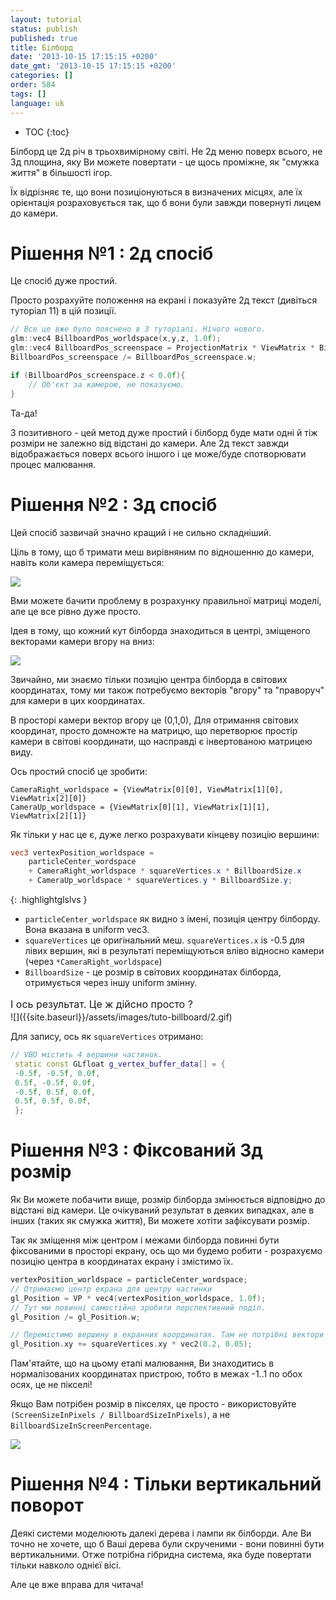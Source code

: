 ```yaml
---
layout: tutorial
status: publish
published: true
title: Білборд
date: '2013-10-15 17:15:15 +0200'
date_gmt: '2013-10-15 17:15:15 +0200'
categories: []
order: 584
tags: []
language: uk
---
```


* TOC
{:toc}

Білборд це 2д річ в трьохвимірному світі. Не 2д меню поверх всього, не 3д площина, яку Ви можете повертати - це щось проміжне, як "смужка життя" в більшості ігор.

Їх відрізняє те, що вони позиціонуються в визначених місцях, але їх орієнтація розраховується так, що б вони були завжди повернуті лицем до камери.
 
# Рішення №1 : 2д спосіб

Це спосіб дуже простий.

Просто розрахуйте положення на екрані і показуйте 2д текст (дивіться туторіал 11) в цій позиції.

``` cpp
// Все це вже було пояснено в 3 туторіалі. Нічого нового.
glm::vec4 BillboardPos_worldspace(x,y,z, 1.0f);
glm::vec4 BillboardPos_screenspace = ProjectionMatrix * ViewMatrix * BillboardPos_worldspace;
BillboardPos_screenspace /= BillboardPos_screenspace.w;

if (BillboardPos_screenspace.z < 0.0f){
    // Об'єкт за камерою, не показуємо.
}
```

Та-да!

З позитивного - цей метод дуже простий і білборд буде мати одні й тіж розміри не залежно від відстані до камери. Але 2д текст завжди відображається поверх всього іншого і це може/буде спотворювати процес малювання.

# Рішення №2 : 3д спосіб

Цей спосіб зазвичай значно кращий і не сильно складніший.

Ціль в тому, що б тримати меш вирівняним по відношенню до камери, навіть коли камера переміщується:

![]({{site.baseurl}}/assets/images/tuto-billboard/2a.gif)

Вми можете бачити проблему в розрахунку правильної матриці моделі, але це все рівно дуже просто.

Ідея в тому, що кожний кут білборда знаходиться в центрі, зміщеного векторами камери вгору на вниз:

![]({{site.baseurl}}/assets/images/tuto-billboard/principle.png)

Звичайно, ми знаємо тільки позицію центра білборда в світових координатах, тому ми також потребуємо векторів "вгору" та "праворуч" для камери в цих координатах.

В просторі камери вектор вгору це (0,1,0), Для отримання світових координат, просто домножте на матрицю, що перетворює простір камери в світові координати, що насправді є інвертованою матрицею виду.

Ось простий спосіб це зробити:

```
CameraRight_worldspace = {ViewMatrix[0][0], ViewMatrix[1][0], ViewMatrix[2][0]}
CameraUp_worldspace = {ViewMatrix[0][1], ViewMatrix[1][1], ViewMatrix[2][1]}
```

Як тільки у нас це є, дуже легко розрахувати кінцеву позицію вершини:

``` glsl
vec3 vertexPosition_worldspace =
    particleCenter_wordspace
    + CameraRight_worldspace * squareVertices.x * BillboardSize.x
    + CameraUp_worldspace * squareVertices.y * BillboardSize.y;
```
{: .highlightglslvs }

* `particleCenter_worldspace` як видно з імені, позиція центру білборду. Вона вказана в uniform vec3.
* `squareVertices` це оригінальний меш. `squareVertices.x` is -0.5 для лівих вершин, які в результаті переміщуються вліво відносно камери (через `*CameraRight_worldspace`)
* `BillboardSize` - це розмір в світових координатах білборда, отримується через іншу uniform змінну.

<div><span style="font-size: medium;"><span style="line-height: 24px;">І ось результат. Це ж дійсно просто ? </span></span><span style="font-size: 16px;"> </span></div>
![]({{site.baseurl}}/assets/images/tuto-billboard/2.gif)

Для запису, ось як `squareVertices` отримано:

``` cpp
// VBO містить 4 вершини частинок.
 static const GLfloat g_vertex_buffer_data[] = {
 -0.5f, -0.5f, 0.0f,
 0.5f, -0.5f, 0.0f,
 -0.5f, 0.5f, 0.0f,
 0.5f, 0.5f, 0.0f,
 };
```

# Рішення №3 : Фіксований 3д розмір

Як Ви можете побачити вище, розмір білборда змінюється відповідно до відстані від камери. Це очікуваний результат в деяких випадках, але в інших (таких як смужка життя), Ви можете хотіти зафіксувати розмір.

Так як зміщення між центром і межами білборда повинні бути фіксованими в просторі екрану, ось що ми будемо робити - розрахуємо позицію центра в координатах екрану і змістимо їх.

``` cpp
vertexPosition_worldspace = particleCenter_wordspace;
// Отримаємо центр екрана для центру частинки
gl_Position = VP * vec4(vertexPosition_worldspace, 1.0f);
// Тут ми повинні самостійно зробити перспективний поділ.
gl_Position /= gl_Position.w;

// Перемістимо вершину в екранних координатах. Там не потрібні вектори камери.
gl_Position.xy += squareVertices.xy * vec2(0.2, 0.05);
```

Пам'ятайте, що на цьому етапі малювання, Ви знаходитись в нормалізованих координатах пристрою, тобто в межах -1..1 по обох осях, це не пікселі!

Якщо Вам потрібен розмір в пікселях, це просто - використовуйте `(ScreenSizeInPixels / BillboardSizeInPixels)`, а не `BillboardSizeInScreenPercentage`.

![]({{site.baseurl}}/assets/images/tuto-billboard/3.gif)

# Рішення №4 : Тільки вертикальний поворот

Деякі системи моделюють далекі дерева і лампи як білборди. Але Ви точно не хочете, що б Ваші дерева були скрученими - вони повинні бути вертикальними. Отже потрібна гібридна система, яка буде повертати тільки навколо однієї вісі.

Але це вже вправа для читача!
